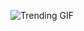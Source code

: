 
<!-- GIF_SECTION -->
![Trending GIF](https://media1.giphy.com/media/v1.Y2lkPThiYjIxNzcyYzB5amlxc3ZxZ2Z5M2I5MnN3aXhlMmJ6aHc3NDhsaDZyMmthdWc4aSZlcD12MV9naWZzX3NlYXJjaCZjdD1n/gU25raLP4pUu4/giphy.gif)
<!-- END_GIF_SECTION -->
